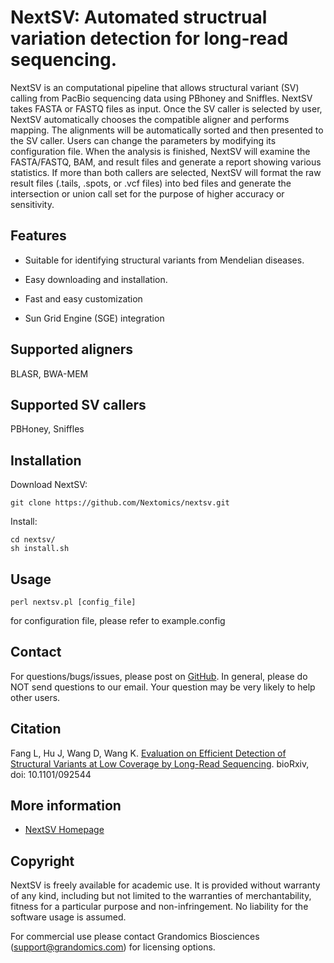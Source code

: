 # NextSV: Automated structrual variation detection for long-read sequencing.

NextSV is an computational pipeline that allows structural variant (SV) calling from PacBio sequencing data using PBhoney and Sniffles. NextSV takes FASTA or FASTQ files as input. Once the SV caller is selected by user, NextSV automatically chooses the compatible aligner and performs mapping. The alignments will be automatically sorted and then presented to the SV caller. Users can change the parameters by modifying its configuration file. When the analysis is finished, NextSV will examine the FASTA/FASTQ, BAM, and result files and generate a report showing various statistics. If more than both callers are selected, NextSV will format the raw result files (.tails, .spots, or .vcf files) into bed files and generate the intersection or union call set for the purpose of higher accuracy or sensitivity.

## Features

* Suitable for identifying structural variants from Mendelian diseases.

* Easy downloading and installation.

* Fast and easy customization

* Sun Grid Engine (SGE) integration

## Supported aligners

   BLASR, BWA-MEM

## Supported SV callers

   PBHoney, Sniffles

## Installation

   Download NextSV: 

   ```
   git clone https://github.com/Nextomics/nextsv.git
   ```

   Install:
   ```
   cd nextsv/
   sh install.sh
   ```

## Usage
   ```
   perl nextsv.pl [config_file]
   ```
   for configuration file, please refer to example.config

## Contact

For questions/bugs/issues, please post on [GitHub](https://github.com/Nextomics/nextsv). In general, please do NOT send questions to our email. Your question may be very likely to help other users.

## Citation

Fang L, Hu J, Wang D, Wang K. [Evaluation on Efficient Detection of Structural Variants at Low Coverage by Long-Read Sequencing](http://biorxiv.org/content/early/2016/12/09/092544). bioRxiv, doi: 10.1101/092544

## More information

* [NextSV Homepage](https://github.com/Nextomics/nextsv)

## Copyright

NextSV is freely available for academic use. It is provided without warranty of any kind, including but not limited to the warranties of merchantability, fitness for a particular purpose and non-infringement. No liability for the software usage is assumed.

For commercial use please contact Grandomics Biosciences (support@grandomics.com) for licensing options.

